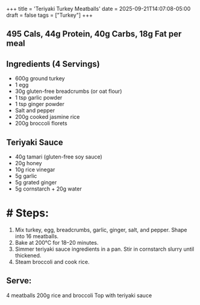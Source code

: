 +++
title = 'Teriyaki Turkey Meatballs'
date = 2025-09-21T14:07:08-05:00
draft = false
tags = ["Turkey"]
+++


## 495 Cals, 44g Protein, 40g Carbs, 18g Fat per meal

## Ingredients (4 Servings)
- 600g ground turkey
- 1 egg
- 30g gluten-free breadcrumbs (or oat flour)
- 1 tsp garlic powder
- 1 tsp ginger powder
- Salt and pepper
- 200g cooked jasmine rice
- 200g broccoli florets

## Teriyaki Sauce
- 40g tamari (gluten-free soy sauce)
- 20g honey
- 10g rice vinegar
- 5g garlic
- 5g grated ginger
- 5g cornstarch + 20g water

# # Steps:
1. Mix turkey, egg, breadcrumbs, garlic, ginger, salt, and pepper. Shape into 16 meatballs.
2. Bake at 200°C for 18–20 minutes.
3. Simmer teriyaki sauce ingredients in a pan. Stir in cornstarch slurry until thickened.
4. Steam broccoli and cook rice.

## Serve:
4 meatballs
200g rice and broccoli
Top with teriyaki sauce